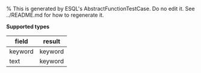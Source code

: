 % This is generated by ESQL's AbstractFunctionTestCase. Do no edit it. See ../README.md for how to regenerate it.

**Supported types**

| field | result |
| --- | --- |
| keyword | keyword |
| text | keyword |

